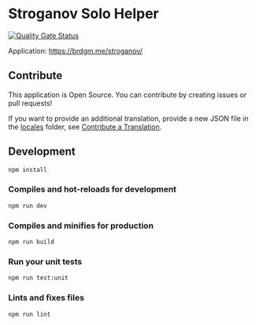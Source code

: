 # Stroganov Solo Helper

[![Quality Gate Status](https://sonarcloud.io/api/project_badges/measure?project=brdgm_stroganov-solo-helper&metric=alert_status)](https://sonarcloud.io/summary/new_code?id=brdgm_stroganov-solo-helper)


Application: https://brdgm.me/stroganov/


## Contribute

This application is Open Source. You can contribute by creating issues or pull requests!

If you want to provide an additional translation, provide a new JSON file in the [locales](https://github.com/brdgm/stroganov-solo-helper/tree/develop/src/locales) folder, see [Contribute a Translation](https://github.com/brdgm/brdgm.github.io/wiki/Contribute-a-Translation).


## Development
```
npm install
```

### Compiles and hot-reloads for development
```
npm run dev
```

### Compiles and minifies for production
```
npm run build
```

### Run your unit tests
```
npm run test:unit
```

### Lints and fixes files
```
npm run lint
```
